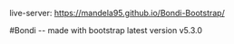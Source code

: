 live-server: https://mandela95.github.io/Bondi-Bootstrap/

#Bondi -- made with bootstrap latest version v5.3.0
